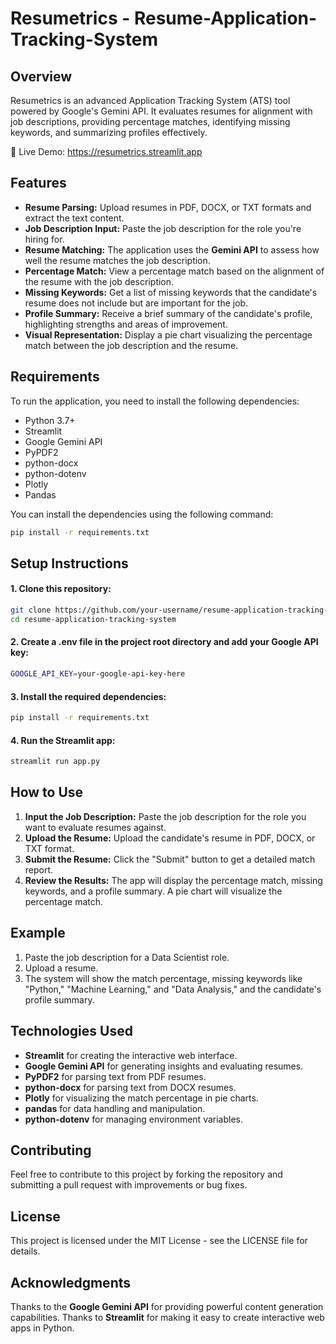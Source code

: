 # Resumetrics - Resume-Application-Tracking-System

## Overview
Resumetrics is an advanced Application Tracking System (ATS) tool powered by Google's Gemini API. It evaluates resumes for alignment with job descriptions, providing percentage matches, identifying missing keywords, and summarizing profiles effectively.

🚀 Live Demo: https://resumetrics.streamlit.app

## Features
- **Resume Parsing:** Upload resumes in PDF, DOCX, or TXT formats and extract the text content.
- **Job Description Input:** Paste the job description for the role you're hiring for.
- **Resume Matching:** The application uses the **Gemini API** to assess how well the resume matches the job description.
- **Percentage Match:** View a percentage match based on the alignment of the resume with the job description.
- **Missing Keywords:** Get a list of missing keywords that the candidate's resume does not include but are important for the job.
- **Profile Summary:** Receive a brief summary of the candidate's profile, highlighting strengths and areas of improvement.
- **Visual Representation:** Display a pie chart visualizing the percentage match between the job description and the resume.

## Requirements
To run the application, you need to install the following dependencies:

- Python 3.7+
- Streamlit
- Google Gemini API
- PyPDF2
- python-docx
- python-dotenv
- Plotly
- Pandas

You can install the dependencies using the following command:

```bash
pip install -r requirements.txt
```
## Setup Instructions
#### 1. Clone this repository:
```bash
git clone https://github.com/your-username/resume-application-tracking-system.git
cd resume-application-tracking-system
```

#### 2. Create a .env file in the project root directory and add your Google API key:
```bash
GOOGLE_API_KEY=your-google-api-key-here
```

#### 3. Install the required dependencies:
```bash
pip install -r requirements.txt
```

#### 4. Run the Streamlit app:
```bash
streamlit run app.py
```

## How to Use
1. **Input the Job Description:** Paste the job description for the role you want to evaluate resumes against.
2. **Upload the Resume:** Upload the candidate's resume in PDF, DOCX, or TXT format.
3. **Submit the Resume:** Click the "Submit" button to get a detailed match report.
4. **Review the Results:** The app will display the percentage match, missing keywords, and a profile summary. A pie chart will visualize the percentage match.

## Example
1. Paste the job description for a Data Scientist role.
2. Upload a resume.
3. The system will show the match percentage, missing keywords like "Python," "Machine Learning," and "Data Analysis," and the candidate's profile summary.
   
## Technologies Used
- **Streamlit** for creating the interactive web interface.
- **Google Gemini API** for generating insights and evaluating resumes.
- **PyPDF2** for parsing text from PDF resumes.
- **python-docx** for parsing text from DOCX resumes.
- **Plotly** for visualizing the match percentage in pie charts.
- **pandas** for data handling and manipulation.
- **python-dotenv** for managing environment variables.

## Contributing
Feel free to contribute to this project by forking the repository and submitting a pull request with improvements or bug fixes.

## License
This project is licensed under the MIT License - see the LICENSE file for details.

## Acknowledgments
Thanks to the **Google Gemini API** for providing powerful content generation capabilities.
Thanks to **Streamlit** for making it easy to create interactive web apps in Python.
